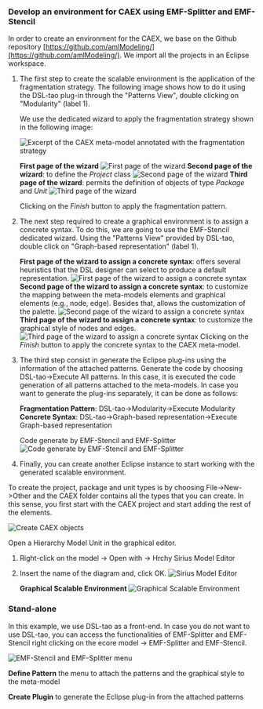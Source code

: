 ### Develop an environment for CAEX using EMF-Splitter and EMF-Stencil

In order to create an environment for the CAEX, we base on the Github repository [https://github.com/amlModeling/](https://github.com/amlModeling/). We import all the projects in an Eclipse workspace. 

1. The first step to create the scalable environment is the application of the fragmentation strategy. The following image shows how to do it using the DSL-tao plug-in through the "Patterns View", double clicking on "Modularity" (label 1).

    We use the dedicated wizard to apply the fragmentation strategy shown in the following image:

    ![Excerpt of the CAEX meta-model annotated with the fragmentation strategy](../assets/img/fragmentation_pattern_AML.png)

    __First page of the wizard__ 
    ![First page of the wizard](../assets/img/fragmentation-pattern-dsl-tao.png)
    __Second page of the wizard__: to define the _Project_ class 
    ![Second page of the wizard](../assets/img/emf-splitter-second-page.png)
    __Third page of the wizard__: permits the definition of objects of type _Package_ and _Unit_ 
    ![Third page of the wizard](../assets/img/emf-splitter-third-page.png)

    Clicking on the _Finish_ button to apply the fragmentation pattern.

2. The next step required to create a graphical environment is to assign a concrete syntax. To do this, we are going to use the EMF-Stencil dedicated wizard. Using the "Patterns View" provided by DSL-tao, double click on "Graph-based representation" (label 1).

    __First page of the wizard to assign a concrete syntax__: offers several heuristics that the DSL designer can select to produce a default representation.
    ![First page of the wizard to assign a concrete syntax](../assets/img/concrete-syntax-emf-stencil.png)
    __Second page of the wizard to assign a concrete syntax__: to customize the mapping between the meta-models elements and graphical elements (e.g., node, edge). Besides that, allows the customization of the palette.
    ![Second page of the wizard to assign a concrete syntax](../assets/img/concrete-syntax-emf-stencil-2.png)
    __Third page of the wizard to assign a concrete syntax__: to customize the graphical style of nodes and edges.
    ![Third page of the wizard to assign a concrete syntax](../assets/img/concrete-syntax-emf-stencil-3.png)
    Clicking on the _Finish_ button to apply the concrete syntax to the CAEX meta-model.

3. The third step consist in generate the Eclipse plug-ins using the information of the attached patterns. Generate the code by choosing DSL-tao->Execute All patterns. In this case, it is executed the code generation of all patterns attached to the meta-models. In case you want to generate the plug-ins separately, it can be done as follows:

    __Fragmentation Pattern__: DSL-tao->Modularity->Execute Modularity
    __Concrete Syntax__: DSL-tao->Graph-based representation->Execute Graph-based representation

    Code generate by EMF-Stencil and EMF-Splitter
    ![Code generate by EMF-Stencil and EMF-Splitter](../assets/img/code-generated.png)

4. Finally, you can create another Eclipse instance to start working with the generated scalable environment.

To create the project, package and unit types is by choosing File->New->Other and the CAEX folder contains all the types that you can create. In this sense, you first start with the CAEX project and start adding the rest of the elements.

![Create CAEX objects](../assets/img/caex-wizard.png)

Open a Hierarchy Model Unit in the graphical editor. 
 1. Right-click on the model -> Open with -> Hrchy Sirius Model Editor
 2. Insert the name of the diagram and, click OK.
![Sirius Model Editor](../assets/img/open-model-sirius.png)

    __Graphical Scalable Environment__
    ![Graphical Scalable Environment](../assets/img/result-enviroment.png)

### Stand-alone

In this example, we use DSL-tao as a front-end. In case you do not want to use DSL-tao, you can access the functionalities of EMF-Splitter and EMF-Stencil right clicking on the ecore model -> EMF-Splitter and EMF-Stencil. 

![EMF-Stencil and EMF-Splitter menu](../assets/img/emf-stencil-splitter-stand-alone.png)

__Define Pattern__ the menu to attach the patterns and the graphical style to the meta-model

__Create Plugin__ to generate the Eclipse plug-in from the attached patterns 


